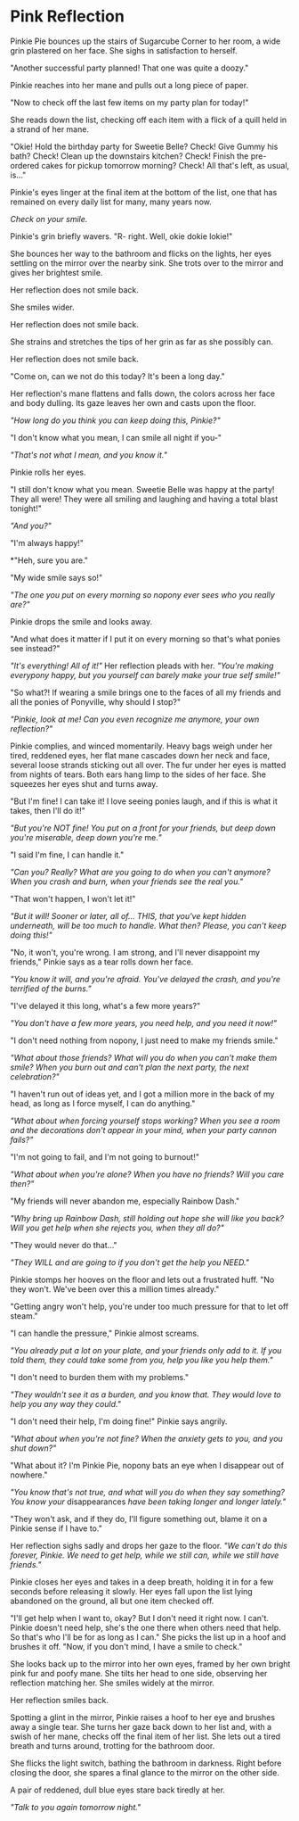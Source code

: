 # Pink Reflection

Pinkie Pie bounces up the stairs of Sugarcube Corner to her room, a wide grin plastered on her face. She sighs in satisfaction to herself.

"Another successful party planned! That one was quite a doozy."

Pinkie reaches into her mane and pulls out a long piece of paper.

"Now to check off the last few items on my party plan for today!"

She reads down the list, checking off each item with a flick of a quill held in a strand of her mane.

"Okie! Hold the birthday party for Sweetie Belle? Check! Give Gummy his bath? Check! Clean up the downstairs kitchen? Check! Finish the pre-ordered cakes for pickup tomorrow morning? Check! All that's left, as usual, is…"

Pinkie's eyes linger at the final item at the bottom of the list, one that has remained on every daily list for many, many years now.

*Check on your smile.*

Pinkie's grin briefly wavers. "R- right. Well, okie dokie lokie!"

She bounces her way to the bathroom and flicks on the lights, her eyes settling on the mirror over the nearby sink. She trots over to the mirror and gives her brightest smile.

Her reflection does not smile back.

She smiles wider.

Her reflection does not smile back.

She strains and stretches the tips of her grin as far as she possibly can.

Her reflection does not smile back.

"Come on, can we not do this today? It's been a long day."

Her reflection's mane flattens and falls down, the colors across her face and body dulling. Its gaze leaves her own and casts upon the floor.

*"How long do you think you can keep doing this, Pinkie?"*

"I don't know what you mean, I can smile all night if you-"

*"That's not what I mean, and you know it."*

Pinkie rolls her eyes.

"I still don't know what you mean. Sweetie Belle was happy at the party! They all were! They were all smiling and laughing and having a total blast tonight!"

*"And you?"*

"I'm always happy!"

*"Heh, sure you are."

"My wide smile says so!"

*"The one you put on every morning so nopony ever sees who you really are?"*

Pinkie drops the smile and looks away.

"And what does it matter if I put it on every morning so that's what ponies see instead?"

*"It's everything! All of it!"* Her reflection pleads with her. *"You're making everypony happy, but you yourself can barely make your true self smile!"* 

"So what?! If wearing a smile brings one to the faces of all my friends and all the ponies of Ponyville, why should I stop?"

*"Pinkie, look at me! Can you even recognize me anymore, your own reflection?"*

Pinkie complies, and winced momentarily. Heavy bags weigh under her tired, reddened eyes, her flat mane cascades down her neck and face, several loose strands sticking out all over. The fur under her eyes is matted from nights of tears. Both ears hang limp to the sides of her face. She squeezes her eyes shut and turns away.

"But I'm fine! I can take it! I love seeing ponies laugh, and if this is what it takes, then I'll do it!"

*"But you're NOT fine! You put on a front for your friends, but deep down you're miserable, deep down you're* me.*"*

"I said I'm fine, I can handle it."

*"Can you? Really? What are you going to do when you can't anymore? When you crash and burn, when your friends see the real you."*

"That won't happen, I won't let it!"

*"But it will! Sooner or later, all of… THIS, that you've kept hidden underneath, will be too much to handle. What then? Please, you can't keep doing this!"*

"No, it won't, you're wrong. I am strong, and I'll never disappoint my friends," Pinkie says as a tear rolls down her face.

*"You know it will, and you're afraid. You've delayed the crash, and you're terrified of the burns."*

"I've delayed it this long, what's a few more years?"

*"You don't have a few more years, you need help, and you need it now!"*

"I don't need nothing from nopony, I just need to make my friends smile."

*"What about those friends? What will you do when you can't make them smile? When you burn out and can't plan the next party, the next celebration?"*

"I haven't run out of ideas yet, and I got a million more in the back of my head, as long as I force myself, I can do anything."

*"What about when forcing yourself stops working? When you see a room and the decorations don't appear in your mind, when your party cannon fails?"*

"I'm not going to fail, and I'm not going to burnout!"

*"What about when you're alone? When you have no friends? Will you care then?"*

"My friends will never abandon me, especially Rainbow Dash."

*"Why bring up Rainbow Dash, still holding out hope she will like you back? Will you get help when she rejects you, when they all do?"*

"They would never do that…"

*"They WILL and are going to if you don't get the help you NEED."*

Pinkie stomps her hooves on the floor and lets out a frustrated huff. "No they won't. We've been over this a million times already."

"Getting angry won't help, you're under too much pressure for that to let off steam."

"I can handle the pressure," Pinkie almost screams.

*"You already put a lot on your plate, and your friends only add to it. If you told them, they could take some from you, help you like you help them."*

"I don't need to burden them with my problems."

*"They wouldn't see it as a burden, and you know that. They would love to help you any way they could."*

"I don't need their help, I'm doing fine!" Pinkie says angrily.

*"What about when you're not fine? When the anxiety gets to you, and you shut down?"*

"What about it? I'm Pinkie Pie, nopony bats an eye when I disappear out of nowhere."

*"You know that's not true, and what will you do when they say something? You know your* disappearances *have been taking longer and longer lately."*

"They won't ask, and if they do, I'll figure something out, blame it on a Pinkie sense if I have to."

Her reflection sighs sadly and drops her gaze to the floor. *"We can't do this forever, Pinkie. We need to get help, while we still can, while we still have friends."*

Pinkie closes her eyes and takes in a deep breath, holding it in for a few seconds before releasing it slowly. Her eyes fall upon the list lying abandoned on the ground, all but one item checked off.

"I'll get help when I want to, okay? But I don't need it right now. I can't. Pinkie doesn't need help, she's the one there when others need that help. So that's who I'll be for as long as I can." She picks the list up in a hoof and brushes it off. "Now, if you don't mind, I have a smile to check."

She looks back up to the mirror into her own eyes, framed by her own bright pink fur and poofy mane. She tilts her head to one side, observing her reflection matching her. She smiles widely at the mirror.

Her reflection smiles back.

Spotting a glint in the mirror, Pinkie raises a hoof to her eye and brushes away a single tear. She turns her gaze back down to her list and, with a swish of her mane, checks off the final item of her list. She lets out a tired breath and turns around, trotting for the bathroom door. 

She flicks the light switch, bathing the bathroom in darkness. Right before closing the door, she spares a final glance to the mirror on the other side. 

A pair of reddened, dull blue eyes stare back tiredly at her.

*"Talk to you again tomorrow night."*
